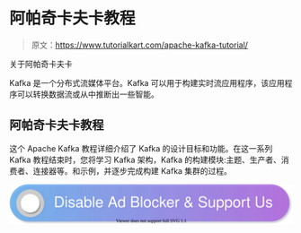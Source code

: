 # 阿帕奇卡夫卡教程

> 原文：<https://www.tutorialkart.com/apache-kafka-tutorial/>

关于阿帕奇卡夫卡

Kafka 是一个分布式流媒体平台。Kafka 可以用于构建实时流应用程序，该应用程序可以转换数据流或从中推断出一些智能。

## 阿帕奇卡夫卡教程

这个 Apache Kafka 教程详细介绍了 Kafka 的设计目标和功能。在这一系列 Kafka 教程结束时，您将学习 Kafka 架构，Kafka 的构建模块:主题、生产者、消费者、连接器等。和示例，并逐步完成构建 Kafka 集群的过程。

[![](img/925da31b32d6bc3827932f6c8afb11bb.png)](https://www.tutorialkart.com/)